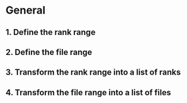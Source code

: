 # General

## 1. Define the rank range

## 2. Define the file range

## 3. Transform the rank range into a list of ranks

## 4. Transform the file range into a list of files
